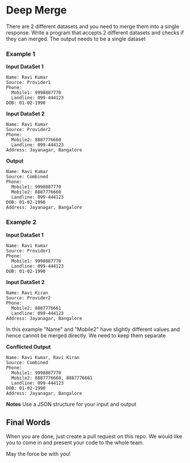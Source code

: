 # Deep Merge
There are 2 different datasets and you need to merge them into a single response. Write a program that accepts 2 different datasets and checks if they can merged. The output needs to be a single dataset

### Example 1
**Input DataSet 1**
```
Name: Ravi Kumar
Source: Provider1
Phone: 
  Mobile1: 9998887770
  Landline: 099-444123
DOB: 01-02-1990
```

**Input DataSet 2**
```
Name: Ravi Kumar
Source: Provider2
Phone: 
  Mobile2: 8887776660
  Landline: 099-444123
Address: Jayanagar, Bangalore
```

**Output**
```
Name: Ravi Kumar
Source: Combined
Phone: 
  Mobile1: 9998887770
  Mobile2: 8887776660
  Landline: 099-444123
DOB: 01-02-1990
Address: Jayanagar, Bangalore
```

### Example 2
**Input DataSet 1**
```
Name: Ravi Kumar
Source: Provider1
Phone: 
  Mobile1: 9998887770
  Landline: 099-444123
DOB: 01-02-1990
```
**Input DataSet 2**
```
Name: Ravi Kiran
Source: Provider2
Phone: 
  Mobile2: 8887776661
  Landline: 099-444123
Address: Jayanagar, Bangalore
```
In this example "Name" and "Mobile2" have slightly different values and hence cannot be merged directly. We need to keep them separate

**Conflicted Output**
```
Name: Ravi Kumar, Ravi Kiran
Source: Combined
Phone: 
  Mobile1: 9998887770
  Mobile2: 8887776660, 8887776661
  Landline: 099-444123
DOB: 01-02-1990
Address: Jayanagar, Bangalore
```
**Notes** Use a JSON structure for your input and output

## Final Words

When you are done, just create a pull request on this repo. We would like you to come in and present your code to the whole team.

May the force be with you!
